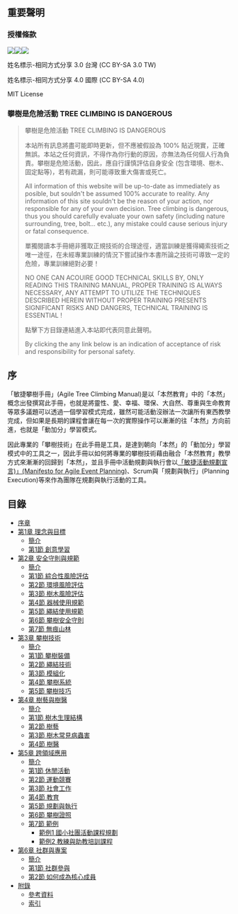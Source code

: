 ## 重要聲明
### 授權條款
![](https://creativecommons.org/images/deed/svg/cc_white.svg)![](https://creativecommons.org/images/deed/svg/attribution_icon_white.svg)![](https://creativecommons.org/images/deed/svg/sa_white.svg)

姓名標示-相同方式分享 3.0 台灣 (CC BY-SA 3.0 TW)

姓名標示-相同方式分享 4.0 國際 (CC BY-SA 4.0)

MIT License

### 攀樹是危險活動 TREE CLIMBING IS DANGEROUS

> 攀樹是危險活動 TREE CLIMBING IS DANGEROUS
>
> 本站所有訊息將盡可能即時更新，但不應被假設為 100% 貼近現實，正確無誤。本站之任何資訊，不得作為你行動的原因，亦無法為任何個人行為負責。攀樹是危險活動，因此，應自行謹慎評估自身安全 (包含環境、樹木、固定點等)，若有疏漏，則可能導致重大傷害或死亡。
>
> All information of this website will be up-to-date as immediately as posible, but souldn't be assumed 100% accurate to reality. Any information of this site souldn't be the reason of your action, nor responsible for any of your own decision. Tree climbing is dangerous, thus you should carefully evaluate your own safety (including nature surrounding, tree, bolt... etc.), any mistake could cause serious injury or fatal consequence.
>
> 單獨閱讀本手冊絕非獲取正規技術的合理途徑，適當訓練是獲得繩索技術之唯一途徑，在未經專業訓練的情況下嘗試操作本書所論之技術可導致一定的危險，專業訓練絕對必要！
>
> NO ONE CAN ACOUIRE GOOD TECHNICAL SKILLS BY, ONLY READING THIS TRAINING MANUAL, PROPER TRAINING IS ALWAYS NECESSARY, ANY ATTEMPT TO UTILIZE THE TECHNIQUES DESCRIBED HEREIN WITHOUT PROPER TRAINING PRESENTS SIGNIFICANT RISKS AND DANGERS, TECHNICAL TRAINING IS ESSENTIAL !
>
> 點擊下方目錄連結進入本站即代表同意此聲明。
>
> By clicking the any link below is an indication of acceptance of risk and responsibility for personal safety.

## 序
「敏捷攀樹手冊」(Agile Tree Climbing Manual)是以「本然教育」中的「本然」概念出發撰寫此手冊，也就是將靈性、愛、幸福、環保、大自然、尊重與生命教育等眾多議題可以透過一個學習模式完成，雖然可能活動沒辦法一次讓所有東西教學完成，但如果是長期的課程會讓在每一次的實際操作可以漸漸的往「本然」方向前進，也就是「動加分」學習模式。

因此專業的「攀樹技術」在此手冊是工具，是達到朝向「本然」的「動加分」學習模式中的工具之一，因此手冊以如何將專業的攀樹技術藉由融合「本然教育」教學方式來漸漸的回歸到「本然」，並且手冊中活動規劃與執行會以[「敏捷活動規劃宣言)」(Manifesto for Agile Event Planning)](https://github.com/Uesugi-Summer-Sea/Manifesto-for-Agile-Event-Planning)、Scrum與「規劃與執行」(Planning Execution)等來作為團隊在規劃與執行活動的工具。

## 目錄
- [序章](README.md)
- [第1章 理念與目標](1-理念與目標/README.md)
  - [簡介](1-理念與目標/README.md)
  - [第1節 創意學習](1-理念與目標/1-創意學習.md)
- [第2章 安全守則與規範](2-安全守則與規範/README.md)
  - [簡介](2-安全守則與規範/README.md)
  - [第1節 綜合性風險評估](2-安全守則與規範/1-綜合性風險評估.md)
  - [第2節 環境風險評估](2-安全守則與規範/2-環境風險評估.md)
  - [第3節 樹木風險評估](2-安全守則與規範/3-樹木風險評估.md)
  - [第4節 器械使用規範](2-安全守則與規範/4-器械使用規範.md)
  - [第5節 繩結使用規範](2-安全守則與規範/5-繩結使用規範.md)
  - [第6節 攀樹安全守則](2-安全守則與規範/6-攀樹安全守則.md)
  - [第7節 無痕山林](2-安全守則與規範/7-無痕山林.md)
- [第3章 攀樹技術](3-攀樹技術/README.md)
  - [簡介](3-攀樹技術/README.md)
  - [第1節 攀樹裝備](3-攀樹技術/1-攀樹裝備.md)
  - [第2節 繩結技術](3-攀樹技術/2-繩結技術.md)
  - [第3節 模組化](3-攀樹技術/3-模組化.md)
  - [第4節 攀樹系統](3-攀樹技術/4-攀樹系統.md)
  - [第5節 攀樹技巧](3-攀樹技術/5-攀樹技巧.md)
- [第4章 樹藝與樹醫](4-樹藝與樹醫/README.md)
  - [簡介](4-樹藝與樹醫/README.md)
  - [第1節 樹木生理結構](4-樹藝與樹醫/1-樹木生理結構.md)
  - [第2節 樹藝](4-樹藝與樹醫/2-樹藝.md)
  - [第3節 樹木常見病蟲害](4-樹藝與樹醫/3-樹木常見病蟲害.md)
  - [第4節 樹醫](4-樹藝與樹醫/4-樹醫.md)
- [第5章 跨領域應用](5-跨領域應用/README.md)
  - [簡介](5-跨領域應用/README.md)
  - [第1節 休閒活動](5-跨領域應用/1-休閒活動.md)
  - [第2節 運動競賽](5-跨領域應用/2-運動競賽.md)
  - [第3節 社會工作](5-跨領域應用/3-社會工作.md)
  - [第4節 教育](5-跨領域應用/4-教育.md)
  - [第5節 規劃與執行](5-跨領域應用/5-規劃與執行.md)
  - [第6節 攀樹證照](5-跨領域應用/6-證照.md)
  - [第7節 範例](5-跨領域應用/7-範例/1-國小社團活動課程.md)
    - [範例1 國小社團活動課程規劃](5-跨領域應用/7-範例/1-國小社團活動課程.md)
    - [範例2 教練與助教培訓課程](5-跨領域應用/7-範例/2-教練與助教培訓課程.md)
- [第6章 社群與專案](6-社群與專案/README.md)
  - [簡介](6-社群與專案/README.md)
  - [第1節 社群參與](6-社群與專案/1-社群參與.md)
  - [第2節 如何成為核心成員](6-社群與專案/2-核心成員.md)
- [附錄](7-附錄/1-參考資料.md)
  - [參考資料](7-附錄/1-參考資料.md)
  - [索引](7-附錄/2-索引.md)
